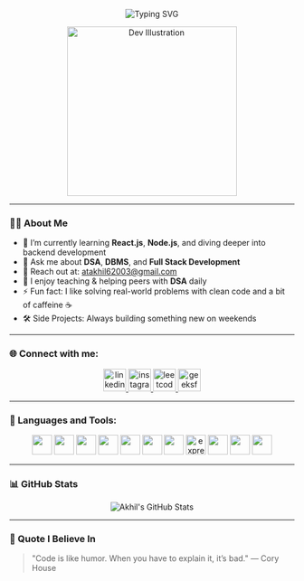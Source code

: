 <p align="center">
  <img src="https://readme-typing-svg.demolab.com?font=Fira+Code&size=24&pause=1000&color=00FFCC&width=435&lines=Hey..+%F0%9F%91%8B%2C+I'm+Akhil!;Turning+ideas+into+code+daily;Building+cool+things+with+tech;Welcome+to+my+creative+space!" alt="Typing SVG" />
</p>

<p align="center">
  <img src="https://raw.githubusercontent.com/akhilxtech/akhilxtech/main/assets/dev-illustration.jpg" width="300" alt="Dev Illustration"/>
</p>

---

### 👨‍💻 About Me

- 🌱 I’m currently learning **React.js**, **Node.js**, and diving deeper into backend development
- 💬 Ask me about **DSA**, **DBMS**, and **Full Stack Development**
- 📢 Reach out at: [atakhil62003@gmail.com](mailto:atakhil62003@gmail.com)
- 🧠 I enjoy teaching & helping peers with **DSA** daily
- ⚡ Fun fact: I like solving real-world problems with clean code and a bit of caffeine ☕
- 🛠️ Side Projects: Always building something new on weekends

---

### 🌐 Connect with me:
<p align="center">
  <a href="https://www.linkedin.com/in/aakhiltiwari/" target="_blank">
    <img src="https://cdn.jsdelivr.net/gh/devicons/devicon/icons/linkedin/linkedin-original.svg" width="40" alt="linkedin" />
  </a>
  <a href="https://www.instagram.com/theengineer.guy/" target="_blank">
    <img src="https://img.icons8.com/fluency/48/instagram-new.png" width="40" alt="instagram" />
  </a>
  <a href="https://leetcode.com/u/_Akhil_tiwari/" target="_blank">
    <img src="https://upload.wikimedia.org/wikipedia/commons/1/19/LeetCode_logo_black.png" width="40" alt="leetcode" />
  </a>
  <a href="https://www.geeksforgeeks.org/user/akhil_cs_2027/" target="_blank">
    <img src="https://upload.wikimedia.org/wikipedia/commons/4/43/GeeksforGeeks.svg" width="40" alt="geeksforgeeks" />
  </a>
</p>

---

### 🧰 Languages and Tools:
<p align="center">
  <img src="https://cdn.jsdelivr.net/gh/devicons/devicon/icons/c/c-original.svg" width="35" />
  <img src="https://cdn.jsdelivr.net/gh/devicons/devicon/icons/cplusplus/cplusplus-original.svg" width="35" />
  <img src="https://cdn.jsdelivr.net/gh/devicons/devicon/icons/html5/html5-original.svg" width="35" />
  <img src="https://cdn.jsdelivr.net/gh/devicons/devicon/icons/css3/css3-original.svg" width="35" />
  <img src="https://cdn.jsdelivr.net/gh/devicons/devicon/icons/javascript/javascript-original.svg" width="35" />
  <img src="https://cdn.jsdelivr.net/gh/devicons/devicon/icons/nodejs/nodejs-original.svg" width="35" />
  <img src="https://cdn.jsdelivr.net/gh/devicons/devicon/icons/react/react-original.svg" width="35" />
  <img src="https://upload.wikimedia.org/wikipedia/commons/6/64/Expressjs.png" width="35" alt="express" />
  <img src="https://cdn.jsdelivr.net/gh/devicons/devicon/icons/mongodb/mongodb-original.svg" width="35" />
  <img src="https://cdn.jsdelivr.net/gh/devicons/devicon/icons/mysql/mysql-original.svg" width="35" />
  <img src="https://cdn.jsdelivr.net/gh/devicons/devicon/icons/python/python-original.svg" width="35" />
</p>

---

### 📊 GitHub Stats
<p align="center">
  <img src="https://github-readme-stats.vercel.app/api?username=akhilxtech&show_icons=true&theme=tokyonight" alt="Akhil's GitHub Stats" />
</p>

---

### 🎯 Quote I Believe In
> "Code is like humor. When you have to explain it, it’s bad." — Cory House

<!---
Akhilxtech/Akhilxtech is a ✨ special ✨ repository because its `README.md` (this file) appears on your GitHub profile.
You can click the Preview link to take a look at your changes.
--->
